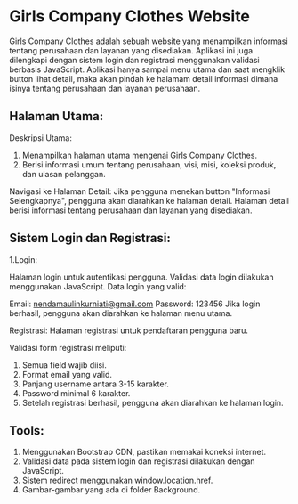 # Girls Company Clothes Website
Girls Company Clothes adalah sebuah website yang menampilkan informasi tentang perusahaan dan layanan yang disediakan. 
Aplikasi ini juga dilengkapi dengan sistem login dan registrasi menggunakan validasi berbasis JavaScript. 
Aplikasi hanya sampai menu utama dan saat mengklik button lihat detail, maka akan pindah ke halamam detail informasi dimana isinya tentang perusahaan dan layanan perusahaan.

## Halaman Utama:
Deskripsi Utama:
1. Menampilkan halaman utama mengenai Girls Company Clothes.
2. Berisi informasi umum tentang perusahaan, visi, misi, koleksi produk, dan ulasan pelanggan.

Navigasi ke Halaman Detail:
Jika pengguna menekan button "Informasi Selengkapnya", pengguna akan diarahkan ke halaman detail.
Halaman detail berisi informasi tentang perusahaan dan layanan yang disediakan.
   
## Sistem Login dan Registrasi:
1.Login:

Halaman login untuk autentikasi pengguna.
Validasi data login dilakukan menggunakan JavaScript.
Data login yang valid:

Email: nendamaulinkurniati@gmail.com
Password: 123456
Jika login berhasil, pengguna akan diarahkan ke halaman menu utama.

Registrasi:
Halaman registrasi untuk pendaftaran pengguna baru.

Validasi form registrasi meliputi:
1. Semua field wajib diisi.
2. Format email yang valid.
3. Panjang username antara 3-15 karakter.
4. Password minimal 6 karakter.
5. Setelah registrasi berhasil, pengguna akan diarahkan ke halaman login.

## Tools: 
1. Menggunakan Bootstrap CDN, pastikan memakai koneksi internet.
2. Validasi data pada sistem login dan registrasi dilakukan dengan JavaScript.
3. Sistem redirect menggunakan window.location.href.
3. Gambar-gambar yang ada di folder Background.
